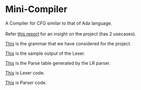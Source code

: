 # Mini-Compiler
A Compiler for CFG similar to that of Ada language. <br>
<br>
Refer [this report](https://github.com/prashanth018/Mini-Compiler/blob/main/Report.pdf) for an insight on the project (has 2 usecases).

[This](https://github.com/prashanth018/Mini-Compiler/blob/main/grammar.csv) is the grammar that we have considered for the project.

[This](https://github.com/prashanth018/Mini-Compiler/blob/main/lexer_output.txt) is the sample output of the Lexer.

[This](https://github.com/prashanth018/Mini-Compiler/blob/main/parse_table.csv) is the Parse table generated by the LR parser.

[This](https://github.com/prashanth018/Mini-Compiler/blob/main/Code.c) is Lexer code.

[This](https://github.com/prashanth018/Mini-Compiler/blob/main/Parser.cpp) is Parser code.
